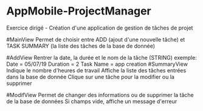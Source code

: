 # AppMobile-ProjectManager
Exercice dirigé - Création d'une application de gestion de tâches de projet

#MainView
Permet de choisir entre ADD (ajout d'une nouvelle tâche) et TASK SUMMARY (la liste des tâches de la base de donnée) 

#AddView
Rentrer la date, la durée et le nom de la tâche (STRING) 
exemple:  Date = 05/07/19
          Duration = 2 
          Task Name = app creation
#SummaryView
Indique le nombre d'heures de travail 
Affiche la liste des tâches entrées dans la base de donnée
Clique sur une tâche pour la modifier ou la supprimer

#ModifView
Permet de changer des informations ou de supprimer la tâche de la base de données
Si champs vide, affiche un message d'erreur
